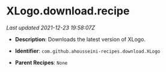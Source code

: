 # XLogo.download.recipe

_Last updated 2021-12-23 19:58:07Z_

- **Description**: Downloads the latest version of XLogo.

- **Identifier**: `com.github.ahousseini-recipes.download.XLogo`

- **Parent Recipes**: `None`